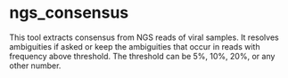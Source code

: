 # ngs_consensus
This tool extracts consensus from NGS reads of viral samples. It resolves ambiguities if asked or keep the ambiguities that occur in reads with frequency above threshold.
The threshold can be 5%, 10%, 20%, or any other number.
